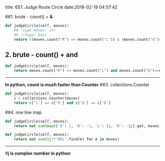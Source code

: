 title: 657. Judge Route Circle
date:2018-02-19 04:57:42

##1. brute - count() + **&**
```python
def judgeCircle(self, moves):
    ## :type moves: str
    ## :rtype: bool
    return ((moves.count("R") == moves.count("L")) & (moves.count("U")==moves.count("D")))
```

## 2. brute - count() + **and**
```python
def judgeCircle(self, moves):
    return moves.count("R") == moves.count("L") and moves.count("U")==moves.count("D")
```

- - - - --
**In python, count is much faster than Counter**
##3. collections.Counter
```python
def judgeCircle(self, moves):
    c = collections.Counter(moves)
    return c['L'] == c['R'] and c['U'] == c['D']
```

##4. one line map
```python
def judgeCircle(self, moves):
    return not sum(map({'U': 1, 'D': -1, 'L': 1j, 'R': -1j}.get, moves))
```
```python
def judgeCircle(self, moves):
    return not sum(1j**'RUL'.find(m) for m in moves)
```
- - - 
#**j is complex number in python**




